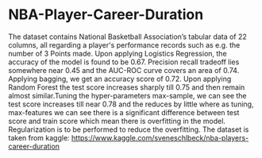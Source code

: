 # NBA-Player-Career-Duration
The dataset contains National Basketball Association’s tabular data of 22 columns, all regarding a player's performance records such as e.g. the number of 3 Points made. Upon applying Logistics Regression, the accuracy of the model is found to be 0.67. Precision recall tradeoff lies somewhere near 0.45 and the AUC-ROC curve covers an area of 0.74. Applying bagging, we get an accuracy score of 0.72. Upon applying Random Forest the test score increases sharply till 0.75 and then remain almost similar.Tuning the hyper-parameters max-sample, we can see the test score increases till near 0.78 and the reduces by little where as tuning, max-features we can see there is a significant difference between test score and train score which mean there is overfitting in the model. Regularization is to be performed to reduce the overfitting. The dataset is taken from kaggle: https://www.kaggle.com/sveneschlbeck/nba-players-career-duration
